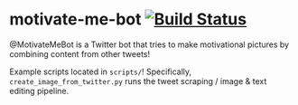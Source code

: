 # motivate-me-bot [![Build Status](https://travis-ci.org/bbrzycki/motivate-me-bot.svg?branch=master)](https://travis-ci.org/bbrzycki/motivate-me-bot)
@MotivateMeBot is a Twitter bot that tries to make motivational pictures by combining content from other tweets!

Example scripts located in `scripts/`! Specifically, `create_image_from_twitter.py` runs the tweet scraping / image & text editing pipeline.

